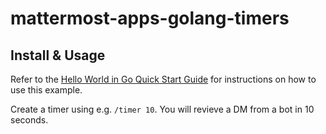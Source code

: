 # mattermost-apps-golang-timers

## Install & Usage

Refer to the [Hello World in Go Quick Start Guide](https://developers.mattermost.com/integrate/apps/quickstart/quick-start-go/) for instructions on how to use this example.

Create a timer using e.g. `/timer 10`. You will revieve a DM from a bot in 10 seconds.
